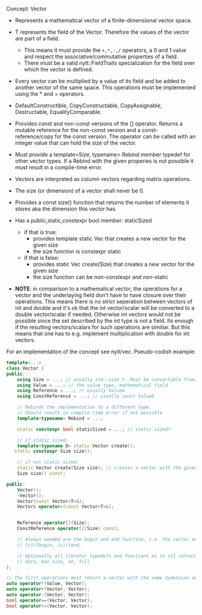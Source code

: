Concept: Vector<T>
- Represents a mathematical vector of a finite-dimensional vector space.
- T represents the field of the Vector. Therefore the values of the vector are part of a field.
	- This means it must provide the `+,*,-,/` operators, a
	  0 and 1 value and respect the associative/commutative properties of a field.
	- There must be a valid nytl::FieldTraits specialization for the field over which
	  the vector is defined.
- Every vector can be multiplied by a value of its field and be added to another vector
  of the same space. This operations must be implemented using the * and + operators.
- DefaultConstructible, CopyConstructable, CopyAssignable, Destructable, EqualityComparable.
- Provides const and non-const versions of the [] operator. Returns a mutable reference
  for the non-const version and a const-reference/copy for the const version.
  The operator can be called with an integer value that can hold the size of the vector.
- Must provide a template<Size, typename> Rebind member typedef for other vector types.
  If a Rebind with the given properies is not possible it must result in a compile-time error.
- Vectors are interpreted as column vectors regarding matrix operations.
- The size (or dimension) of a vector shall never be 0.
- Provides a const size() function that returns the number of elements it stores aka
  the dimension this vector has.

- Has a public,static,constexpr bool member: staticSized
	- if that is true:
		- provides template<Size S> static Vec that creates a new vector for the given size
		- the size function is constexpr static
	- if that is false:
		- provides static Vec create(Size) that creates a new vector for the given size
		- the size function can be non-constexpr and non-static


- __NOTE__: in comparison to a mathematical vector, the operations for a vector and
  the underlaying field don't have to have closure over their operations. This means
  there is no strict seperation between vectors of int and double and it's ok
  that the int vector/scalar will be converted to a double vector/scalar if needed.
  Otherwise int vectors would not be possible since the set described by the int
  type is not a field. Its enough if the resulting vectors/scalars for such operations are
  similiar. But this means that one has to e.g. implement multiplication with double for
  int vectors.


For an implementation of the concept see nytl/vec.
Pseudo-codish example:

```cpp
template<...>
class Vector {
public:
	using Size = ...; // usually std::size_t. Must be convertible from/to int.
	using Value = ...; // the value type, mathematical field
	using Reference = ...; // usually Value&
	using ConstReference = ...; // usually const Value&

	// Rebinds the implementation to a different type.
	// Should result in compile time error if not possible
	template<typename> Rebind = ...;

	static constexpr bool staticSized = ...; // static sized?

	// if static sized:
	template<typename D> static Vector create();
   static constexpr Size size();

	// if not static sized:
	static Vector create(Size size); // creates a vector with the given size
	Size size() const;

public:
	Vector();
	~Vector();
	Vector(const Vector<T>&);
	Vector& operator=(const Vector<T>&);


	Reference operator[](Size);
	ConstReference operator[](Size) const;

	// Always needed are the begin and end function, i.e. the vector must be iteratable
	// [c|r]begin, [c|r]end,

	// Optionally all iterator typedefs and functions as in stl containers
	// data, max_size, at, fill
};

// The first operations must return a vector with the same dimension and over a similiar field.
auto operator*(Value, Vector);
auto operator+(Vector, Vector);
auto operator-(Vector, Vector);
bool operator==(Vector, Vector);
bool operator!=(Vector, Vector);
```
